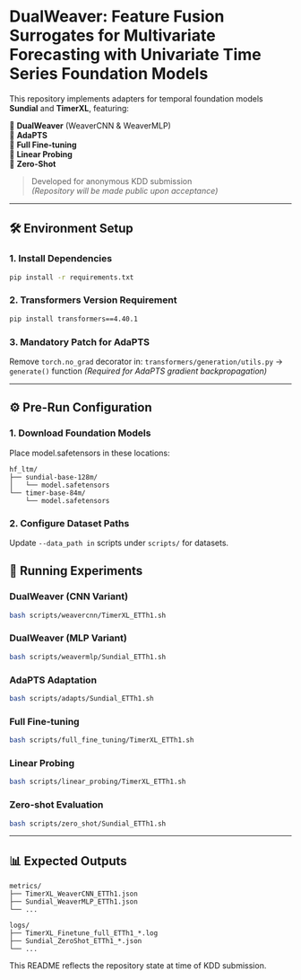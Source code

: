 # DualWeaver: Feature Fusion Surrogates for Multivariate Forecasting with Univariate Time Series Foundation Models


This repository implements adapters for temporal foundation models **Sundial** and **TimerXL**, featuring:

🔹 **DualWeaver** (WeaverCNN & WeaverMLP)  
🔹 **AdaPTS**  
🔹 **Full Fine-tuning**  
🔹 **Linear Probing**  
🔹 **Zero-Shot**  

> Developed for anonymous KDD submission  
> *(Repository will be made public upon acceptance)*

---

## 🛠️ Environment Setup

### 1. Install Dependencies
```bash
pip install -r requirements.txt
```
### 2. Transformers Version Requirement
```bash
pip install transformers==4.40.1
```
### 3. Mandatory Patch for AdaPTS
Remove `torch.no_grad` decorator in:
`transformers/generation/utils.py` → `generate()` function
*(Required for AdaPTS gradient backpropagation)*

---

## ⚙️ Pre-Run Configuration
### 1. Download Foundation Models
Place model.safetensors in these locations:
```text
hf_ltm/
├── sundial-base-128m/
│   └── model.safetensors
└── timer-base-84m/
    └── model.safetensors
```
### 2. Configure Dataset Paths
Update `--data_path in` scripts under `scripts/` for datasets.

## 🚀 Running Experiments
### DualWeaver (CNN Variant)
```bash
bash scripts/weavercnn/TimerXL_ETTh1.sh
```
### DualWeaver (MLP Variant)
```bash
bash scripts/weavermlp/Sundial_ETTh1.sh
```
### AdaPTS Adaptation
```bash
bash scripts/adapts/Sundial_ETTh1.sh
```
### Full Fine-tuning
```bash
bash scripts/full_fine_tuning/TimerXL_ETTh1.sh
```
### Linear Probing
```bash
bash scripts/linear_probing/TimerXL_ETTh1.sh
```
### Zero-shot Evaluation
```bash
bash scripts/zero_shot/Sundial_ETTh1.sh
```

---

## 📊 Expected Outputs
```text
metrics/
├── TimerXL_WeaverCNN_ETTh1.json
├── Sundial_WeaverMLP_ETTh1.json
└── ...

logs/
├── TimerXL_Finetune_full_ETTh1_*.log
├── Sundial_ZeroShot_ETTh1_*.json
└── ...
```

This README reflects the repository state at time of KDD submission.